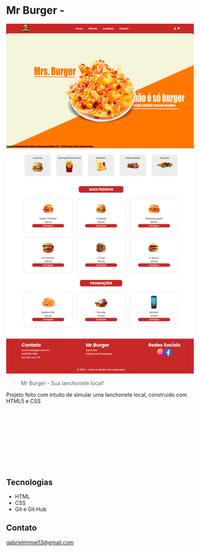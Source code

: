 # Mr Burger -

![preview](./-github/preview.png)

>Mr Burger - Sua lanchonete local!

Projeto feito com intuito de simular uma lanchonete local, construido com HTML5 e CSS

![Clique aqui para acessar](hhttps://gabriel-erk.github.io/projeto-menu-vizinho/index.html)

## Tecnologias

- HTML
- CSS
- Git e Git Hub

## Contato

gabrielmmve13@gmail.com
